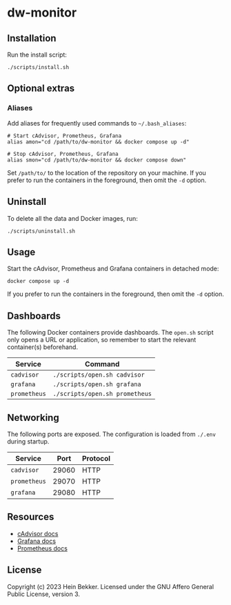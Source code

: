 # dw-monitor

## Installation

Run the install script:

```shell
./scripts/install.sh
```

## Optional extras

### Aliases

Add aliases for frequently used commands to `~/.bash_aliases`:

```shell
# Start cAdvisor, Prometheus, Grafana
alias amon="cd /path/to/dw-monitor && docker compose up -d"

# Stop cAdvisor, Prometheus, Grafana
alias smon="cd /path/to/dw-monitor && docker compose down"
```

Set `/path/to/` to the location of the repository on your machine. If you prefer to run the containers in the foreground, then omit the `-d` option.

## Uninstall

To delete all the data and Docker images, run:

```shell
./scripts/uninstall.sh
```

## Usage

Start the cAdvisor, Prometheus and Grafana containers in detached mode:

```shell
docker compose up -d
```

If you prefer to run the containers in the foreground, then omit the `-d` option.

## Dashboards

The following Docker containers provide dashboards. The `open.sh` script only opens a URL or application, so remember to start the relevant container(s) beforehand.

| Service            | Command                            |
|--------------------|------------------------------------|
| `cadvisor`         | `./scripts/open.sh cadvisor`       |
| `grafana`          | `./scripts/open.sh grafana`        |
| `prometheus`       | `./scripts/open.sh prometheus`     |

## Networking

The following ports are exposed. The configuration is loaded from `./.env` during startup.

| Service            | Port  | Protocol              |
|--------------------|-------|-----------------------|
| `cadvisor`         | 29060 | HTTP                  |
| `prometheus`       | 29070 | HTTP                  |
| `grafana`          | 29080 | HTTP                  |

## Resources

- [cAdvisor docs](https://github.com/google/cadvisor/blob/master/README.md)
- [Grafana docs](https://grafana.com/docs/grafana/latest/)
- [Prometheus docs](https://prometheus.io/docs/introduction/overview/)

## License

Copyright (c) 2023 Hein Bekker. Licensed under the GNU Affero General Public License, version 3.
